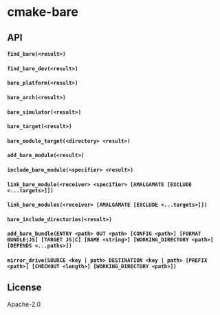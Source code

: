 # cmake-bare

## API

#### `find_bare(<result>)`

#### `find_bare_dev(<result>)`

#### `bare_platform(<result>)`

#### `bare_arch(<result>)`

#### `bare_simulator(<result>)`

#### `bare_target(<result>)`

#### `bare_module_target(<directory> <result>)`

#### `add_bare_module(<result>)`

#### `include_bare_module(<specifier> <result>)`

#### `link_bare_module(<receiver> <specifier> [AMALGAMATE [EXCLUDE <...targets>]])`

#### `link_bare_modules(<receiver> [AMALGAMATE [EXCLUDE <...targets>]])`

#### `bare_include_directories(<result>)`

#### `add_bare_bundle(ENTRY <path> OUT <path> [CONFIG <path>] [FORMAT BUNDLE|JS] [TARGET JS|C] [NAME <string>] [WORKING_DIRECTORY <path>] [DEPENDS <...paths>])`

#### `mirror_drive(SOURCE <key | path> DESTINATION <key | path> [PREFIX <path>] [CHECKOUT <length>] [WORKING_DIRECTORY <path>])`

## License

Apache-2.0
